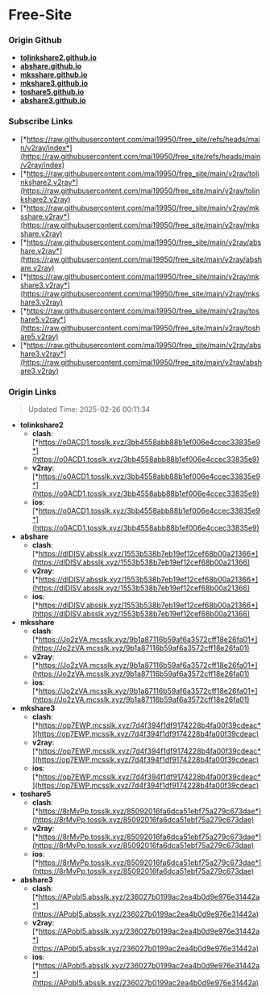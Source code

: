 # Free-Site

### Origin Github

- [**tolinkshare2.github.io**](https://github.com/tolinkshare2/tolinkshare2.github.io)
- [**abshare.github.io**](https://github.com/abshare/abshare.github.io)
- [**mksshare.github.io**](https://github.com/mksshare/mksshare.github.io)
- [**mkshare3.github.io**](https://github.com/mkshare3/mkshare3.github.io)
- [**toshare5.github.io**](https://github.com/toshare5/toshare5.github.io)
- [**abshare3.github.io**](https://github.com/abshare3/abshare3.github.io)

### Subscribe Links

- [*https://raw.githubusercontent.com/mai19950/free_site/refs/heads/main/v2ray/index*](https://raw.githubusercontent.com/mai19950/free_site/refs/heads/main/v2ray/index)
- [*https://raw.githubusercontent.com/mai19950/free_site/main/v2ray/tolinkshare2.v2ray*](https://raw.githubusercontent.com/mai19950/free_site/main/v2ray/tolinkshare2.v2ray)
- [*https://raw.githubusercontent.com/mai19950/free_site/main/v2ray/mksshare.v2ray*](https://raw.githubusercontent.com/mai19950/free_site/main/v2ray/mksshare.v2ray)
- [*https://raw.githubusercontent.com/mai19950/free_site/main/v2ray/abshare.v2ray*](https://raw.githubusercontent.com/mai19950/free_site/main/v2ray/abshare.v2ray)
- [*https://raw.githubusercontent.com/mai19950/free_site/main/v2ray/mkshare3.v2ray*](https://raw.githubusercontent.com/mai19950/free_site/main/v2ray/mkshare3.v2ray)
- [*https://raw.githubusercontent.com/mai19950/free_site/main/v2ray/toshare5.v2ray*](https://raw.githubusercontent.com/mai19950/free_site/main/v2ray/toshare5.v2ray)
- [*https://raw.githubusercontent.com/mai19950/free_site/main/v2ray/abshare3.v2ray*](https://raw.githubusercontent.com/mai19950/free_site/main/v2ray/abshare3.v2ray)

### Origin Links

> Updated Time: 2025-02-26 00:11:34

- **tolinkshare2**
  - **clash**: [*https://o0ACD1.tosslk.xyz/3bb4558abb88b1ef006e4ccec33835e9*](https://o0ACD1.tosslk.xyz/3bb4558abb88b1ef006e4ccec33835e9)
  - **v2ray**: [*https://o0ACD1.tosslk.xyz/3bb4558abb88b1ef006e4ccec33835e9*](https://o0ACD1.tosslk.xyz/3bb4558abb88b1ef006e4ccec33835e9)
  - **ios**: [*https://o0ACD1.tosslk.xyz/3bb4558abb88b1ef006e4ccec33835e9*](https://o0ACD1.tosslk.xyz/3bb4558abb88b1ef006e4ccec33835e9)
- **abshare**
  - **clash**: [*https://dIDlSV.absslk.xyz/1553b538b7eb19ef12cef68b00a21366*](https://dIDlSV.absslk.xyz/1553b538b7eb19ef12cef68b00a21366)
  - **v2ray**: [*https://dIDlSV.absslk.xyz/1553b538b7eb19ef12cef68b00a21366*](https://dIDlSV.absslk.xyz/1553b538b7eb19ef12cef68b00a21366)
  - **ios**: [*https://dIDlSV.absslk.xyz/1553b538b7eb19ef12cef68b00a21366*](https://dIDlSV.absslk.xyz/1553b538b7eb19ef12cef68b00a21366)
- **mksshare**
  - **clash**: [*https://Jo2zVA.mcsslk.xyz/9b1a87116b59af6a3572cff18e26fa01*](https://Jo2zVA.mcsslk.xyz/9b1a87116b59af6a3572cff18e26fa01)
  - **v2ray**: [*https://Jo2zVA.mcsslk.xyz/9b1a87116b59af6a3572cff18e26fa01*](https://Jo2zVA.mcsslk.xyz/9b1a87116b59af6a3572cff18e26fa01)
  - **ios**: [*https://Jo2zVA.mcsslk.xyz/9b1a87116b59af6a3572cff18e26fa01*](https://Jo2zVA.mcsslk.xyz/9b1a87116b59af6a3572cff18e26fa01)
- **mkshare3**
  - **clash**: [*https://op7EWP.mcsslk.xyz/7d4f394f1df9174228b4fa00f39cdeac*](https://op7EWP.mcsslk.xyz/7d4f394f1df9174228b4fa00f39cdeac)
  - **v2ray**: [*https://op7EWP.mcsslk.xyz/7d4f394f1df9174228b4fa00f39cdeac*](https://op7EWP.mcsslk.xyz/7d4f394f1df9174228b4fa00f39cdeac)
  - **ios**: [*https://op7EWP.mcsslk.xyz/7d4f394f1df9174228b4fa00f39cdeac*](https://op7EWP.mcsslk.xyz/7d4f394f1df9174228b4fa00f39cdeac)
- **toshare5**
  - **clash**: [*https://8rMvPp.tosslk.xyz/85092016fa6dca51ebf75a279c673dae*](https://8rMvPp.tosslk.xyz/85092016fa6dca51ebf75a279c673dae)
  - **v2ray**: [*https://8rMvPp.tosslk.xyz/85092016fa6dca51ebf75a279c673dae*](https://8rMvPp.tosslk.xyz/85092016fa6dca51ebf75a279c673dae)
  - **ios**: [*https://8rMvPp.tosslk.xyz/85092016fa6dca51ebf75a279c673dae*](https://8rMvPp.tosslk.xyz/85092016fa6dca51ebf75a279c673dae)
- **abshare3**
  - **clash**: [*https://APobI5.absslk.xyz/236027b0199ac2ea4b0d9e976e31442a*](https://APobI5.absslk.xyz/236027b0199ac2ea4b0d9e976e31442a)
  - **v2ray**: [*https://APobI5.absslk.xyz/236027b0199ac2ea4b0d9e976e31442a*](https://APobI5.absslk.xyz/236027b0199ac2ea4b0d9e976e31442a)
  - **ios**: [*https://APobI5.absslk.xyz/236027b0199ac2ea4b0d9e976e31442a*](https://APobI5.absslk.xyz/236027b0199ac2ea4b0d9e976e31442a)
